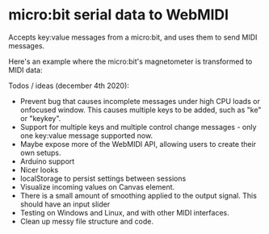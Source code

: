 # micro:bit serial data to WebMIDI

Accepts key:value messages from a micro:bit, and uses them to send MIDI messages.

Here's an example where the micro:bit's magnetometer is transformed to MIDI data:

Todos / ideas (december 4th 2020):
* Prevent bug that causes incomplete messages under high CPU loads or onfocused window. This causes multiple keys to be added, such as "ke" or "keykey".
* Support for multiple keys and multiple control change messages - only one key:value message supported now.
* Maybe expose more of the WebMIDI API, allowing users to create their own setups.
* Arduino support
* Nicer looks
* localStorage to persist settings between sessions
* Visualize incoming values on Canvas element.
* There is a small amount of smoothing applied to the output signal. This should have an input slider
* Testing on Windows and Linux, and with other MIDI interfaces.
* Clean up messy file structure and code.
